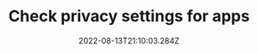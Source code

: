 ---
title: Check privacy settings for apps
date: "2022-08-13T21:10:03.284Z"
description: "Many apps, in particular social media, request personal and sensitive data on sign up. Check over your main accounts, and any new ones you sign up to, to make sure that you are the only one who is able to view information that you wouldn’t want shared publicly, such as addresses or phone numbers. Head into the settings of your social media, and make sure that only the people you trust with or need your information have access to it."
position: 8
section: "Living online"
---